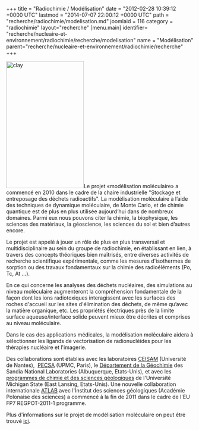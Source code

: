 +++
title = "Radiochimie / Modélisation"
date = "2012-02-28 10:39:12 +0000 UTC"
lastmod = "2014-07-07 22:00:12 +0000 UTC"
path = "recherche/radiochimie/modelisation.md"
joomlaid = 116
category = "radiochimie"
layout="recherche"
[menu.main]
  identifier= "recherche/nucleaire-et-environnement/radiochimie/recherche/modelisation"
  name = "Modélisation"
  parent="recherche/nucleaire-et-environnement/radiochimie/recherche"
+++
<p><img src="images/Recherche/Radiochimie/clay.jpg" alt="clay" width="209" height="341"/>Le projet «modélisation moléculaire» a commencé en 2010 dans le cadre de la chaire industrielle "Stockage et entreposage des déchets radioactifs". La modélisation moléculaire à l’aide des techniques de dynamique moléculaire, de Monte Carlo, et de chimie quantique est de plus en plus utilisée aujourd’hui dans de nombreux domaines. Parmi eux nous pouvons citer la chimie, la biophysique, les sciences des matériaux, la géoscience, les sciences du sol et bien d’autres encore.</p>
<p>Le projet est appelé à jouer un rôle de plus en plus transversal et multidisciplinaire au sein du groupe de radiochimie, en établissant en lien, à travers des concepts théoriques bien maîtrisés, entre diverses activités de recherche scientifique expérimentale, comme les mesures d'isothermes de sorption ou des travaux fondamentaux sur la chimie des radioéléments (Po, Tc, At ...).</p>
<p>En ce qui concerne les analyses des déchets nucléaires, des simulations au niveau moléculaire augmenteront la compréhension fondamentale de la façon dont les ions radiotoxiques interagissent avec les surfaces des roches d'accueil sur les sites d'élimination des déchets, de même qu’avec la matière organique, etc. Les propriétés électriques près de la limite surface aqueuse/interface solide peuvent mieux être décrites et comprises au niveau moléculaire.</p>
<p>Dans le cas des applications médicales, la modélisation moléculaire aidera à sélectionner les ligands de vectorisation de radionucléides pour les thérapies nucléaire et l'imagerie.</p>
<p>Des collaborations sont établies avec les laboratoires <a href="http://www.sciences.univ-nantes.fr/CEISAM/ceisam.php" target="_blank">CEISAM</a> (Université de Nantes),  <a href="http://www.pecsa.upmc.fr/" target="_blank">PECSA</a> (UPMC, Paris), le <a href="http://www.sandia.gov/geo/staff.html" target="_blank">Département de la Géochimie</a> des Sandia National Laboratories (Albuquerque, Etats-Unis), et avec les <a href="http://ns.msu.edu/index.php/about-cns/dean-r-james-kirkpatrick/" target="_blank">programmes de chimie et des sciences géologiques</a> de l'Université Michigan State (East Lansing, Etats-Unis). Une nouvelle collaboration internationale <a href="http://www.ing.pan.pl/Atlab/0Atlab-index_E.htm" target="_blank">ATLAB</a> avec l'Institut des sciences géologiques (Académie Polonaise des sciences) a commencé à la fin de 2011 dans le cadre de l'EU FP7 REGPOT-2011-1 programme.</p>
<p>Plus d'informations sur le projet de modélisation moléculaire on peut être trouvé <a href="http://www.emn.fr/z-subatech/kalinich/fr/research.html" target="_blank">ici</a>.</p>